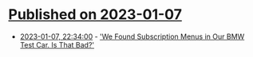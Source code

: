 # [Published on 2023-01-07](index.md)

* [2023-01-07, 22:34:00](https://tech.slashdot.org/story/23/01/07/2126206/we-found-subscription-menus-in-our-bmw-test-car-is-that-bad?utm_source=rss1.0mainlinkanon&utm_medium=feed) - ['We Found Subscription Menus in Our BMW Test Car. Is That Bad?'](https://tech.slashdot.org/story/23/01/07/2126206/we-found-subscription-menus-in-our-bmw-test-car-is-that-bad?utm_source=rss1.0mainlinkanon&utm_medium=feed)
